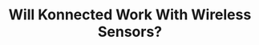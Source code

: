 ---
layout: default
title: Will Konnected Work With Wireless Sensors?
breadcrumb: Wireless Sensors
comments: true
---